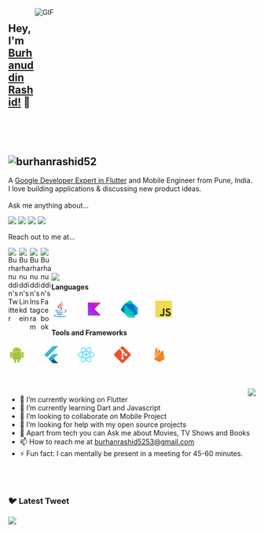 <img align="right" alt="GIF" src="https://github.com/abhisheknaiidu/abhisheknaiidu/blob/master/code.gif?raw=true" width="450" height="300" />

## Hey, I'm [Burhanuddin Rashid!](http://burhanrashid52.com) 👋 <a align="left"> <img src="https://komarev.com/ghpvc/?username=burhanrashid52&label=Views&color=blue&style=plastic" alt="burhanrashid52" /> </a>

A [Google Developer Expert in Flutter](https://developers.google.com/community/experts/directory/profile/profile-burhanuddin-rashid) and Mobile Engineer from Pune, India. I love building applications & discussing new product ideas.
<br/>
<br/>
Ask me anything about...

<img src='https://img.shields.io/badge/flutter-%230095D5?logo=flutter&logoColor=blue&style=for-the-badge' height='25'/> <img src='https://img.shields.io/badge/Android-3DDC84?logo=android&logoColor=white&style=for-the-badge' height='25'/> <img src='https://img.shields.io/badge/kotlin-%230095D5.svg?&style=for-the-badge&logo=kotlin&logoColor=white' height='25'/> <img src='https://img.shields.io/badge/react-%2300ADD8.svg?&style=for-the-badge&logo=react&logoColor=white' height='25'/>


Reach out to me at...

<a href="https://twitter.com/burhanrashid52">
  <img align="left" alt="Burhanuddin's Twitter" width="22px" src="https://cdn.jsdelivr.net/npm/simple-icons@v3/icons/twitter.svg" />
</a><a href="https://www.linkedin.com/in/burhanuddin-rashid-a16959b1">
  <img align="left" alt="Burhanuddin's Linkdein" width="22px" src="https://cdn.jsdelivr.net/npm/simple-icons@v3/icons/linkedin.svg" />
</a><a href="https://instagram.com/burhanrashid52/">
  <img align="left" alt="Burhanuddin's Instagram" width="22px" src="https://cdn.jsdelivr.net/npm/simple-icons@v3/icons/instagram.svg" />
</a><a href="https://facebook.com/burhanrashid5253">
  <img align="left" alt="Burhanuddin's Facebook" width="22px" src="https://cdn.jsdelivr.net/npm/simple-icons@v3/icons/facebook.svg" />
</a>
<br/>
<br/>
<br/>
<img align="left" src="https://github-readme-stats.vercel.app/api?username=burhanrashid52&show_icons=true&title_color=fff&icon_color=79ff97&text_color=9f9f9f&bg_color=151515"/>

#### Languages
<img src="https://raw.githubusercontent.com/devicons/devicon/master/icons/java/java-original.svg" height="35">&nbsp;&nbsp;&nbsp;&nbsp;&nbsp;&nbsp;&nbsp;&nbsp;
<img src="https://raw.githubusercontent.com/devicons/devicon/master/icons/kotlin/kotlin-original.svg" height="35">&nbsp;&nbsp;&nbsp;&nbsp;&nbsp;&nbsp;&nbsp;&nbsp;
<img src="https://raw.githubusercontent.com/devicons/devicon/master/icons/dart/dart-original.svg" height="35"/>&nbsp;&nbsp;&nbsp;&nbsp;&nbsp;&nbsp;&nbsp;&nbsp;
<img src="https://raw.githubusercontent.com/devicons/devicon/master/icons/javascript/javascript-original.svg" height="35">&nbsp;&nbsp;&nbsp;&nbsp;&nbsp;&nbsp;&nbsp;&nbsp;

#### Tools and Frameworks
<img src="https://raw.githubusercontent.com/devicons/devicon/master/icons/android/android-original.svg" height="35"/>&nbsp;&nbsp;&nbsp;&nbsp;&nbsp;&nbsp;&nbsp;&nbsp;
<img src="https://raw.githubusercontent.com/devicons/devicon/master/icons/flutter/flutter-original.svg" height="35"/>&nbsp;&nbsp;&nbsp;&nbsp;&nbsp;&nbsp;&nbsp;&nbsp;
<img src="https://raw.githubusercontent.com/devicons/devicon/master/icons/react/react-original.svg" alt="react" height="35"/>&nbsp;&nbsp;&nbsp;&nbsp;&nbsp;&nbsp;&nbsp;&nbsp;&nbsp;
<img src="https://raw.githubusercontent.com/devicons/devicon/master/icons/git/git-original.svg" width="35px">&nbsp;&nbsp;&nbsp;&nbsp;&nbsp;&nbsp;&nbsp;&nbsp;&nbsp;
<img src="https://raw.githubusercontent.com/devicons/devicon/master/icons/firebase/firebase-plain.svg" width="35px">&nbsp;&nbsp;&nbsp;&nbsp;&nbsp;&nbsp;&nbsp;&nbsp;&nbsp;

<br/>
<br/>

<a href="https://github.com/burhanrashid52">
  <img align="right" src="https://github-readme-stats.vercel.app/api/top-langs/?username=burhanrashid52&theme=light&hide_langs_below=1" />
</a>

- 🔭 I’m currently working on Flutter
- 🌱 I’m currently learning Dart and Javascript
- 👯 I’m looking to collaborate on Mobile Project
- 🤔 I’m looking for help with my open source projects
- 💬 Apart from tech you can Ask me about Movies, TV Shows and Books
- 📫 How to reach me at burhanrashid5253@gmail.com
- ⚡ Fun fact: I can mentally be present in a meeting for 45-60 minutes.

<br/>
<br/>

### 🐦 Latest Tweet
[![](https://gtce.itsvg.in/api?username=burhanrashid52)](https://twitter.com/burhanrashid52/)<br><br>
